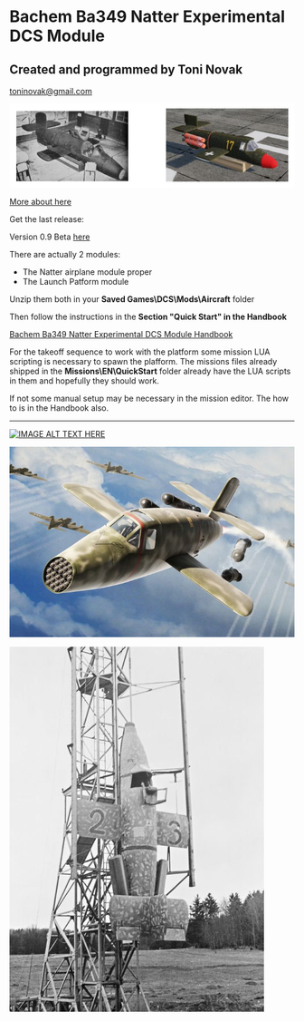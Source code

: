 # Bachem Ba349 Natter Experimental DCS Module

## Created and programmed by Toni Novak

[toninovak@gmail.com](toninovak@gmail.com)

![Natter](https://github.com/tnnovak/Bachem-Ba349-Natter-DCS-Module/blob/main/pictures/ground.JPG)

[More about here](https://tnnvk.com/bachem-ba-349-natter-dcs-module/)

Get the last release:

Version 0.9 Beta [here](https://github.com/tnnovak/Bachem-Ba349-Natter-DCS-Module/releases/tag/v0.9)

There are actually 2 modules:

* The Natter airplane module proper
* The Launch Patform module

Unzip them both in your <b>Saved Games\DCS\Mods\Aircraft</b> folder

Then follow the instructions in the <b>Section "Quick Start" in the Handbook</b>

[Bachem Ba349 Natter Experimental DCS Module Handbook](https://github.com/tnnovak/Bachem-Ba349-Natter-DCS-Module/blob/main/Bachem%20Ba-349%20Natter%20Handbook.pdf)

For the takeoff sequence to work with the platform some mission LUA scripting is necessary to spawn the plafform.
The missions files already shipped in the <b>Missions\EN\QuickStart</b> folder already have the LUA scripts in them and hopefully they should work.

If not some manual setup may be necessary in the mission editor. The how to is in the Handbook also.

<hr>

<p align="center">

[![IMAGE ALT TEXT HERE](https://img.youtube.com/vi/z47nFUmBgfE/0.jpg)](https://www.youtube.com/watch?v=z47nFUmBgfE)
  
</p>

![Natter](https://github.com/tnnovak/Bachem-Ba349-Natter-DCS-Module/blob/main/pictures/8214-146-brp144001.jpg)

![Natter](https://github.com/tnnovak/Bachem-Ba349-Natter-DCS-Module/blob/main/pictures/bb_0850_bachemamabschussgeruest_lupe.jpg)





